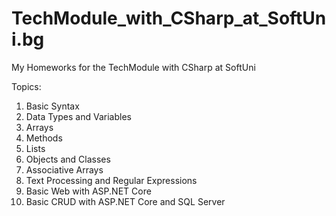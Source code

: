 # TechModule_with_CSharp_at_SoftUni.bg

My Homeworks for the TechModule with CSharp at SoftUni

Topics:

01. Basic Syntax
02. Data Types and Variables
03. Arrays
04. Methods
05. Lists
06. Objects and Classes
07. Associative Arrays
08. Text Processing and Regular Expressions
09. Basic Web with ASP.NET Core
10. Basic CRUD with ASP.NET Core and SQL Server
